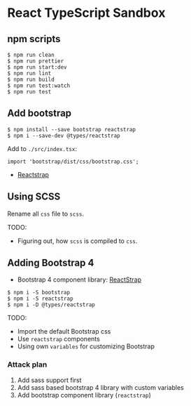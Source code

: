 # React TypeScript Sandbox

## npm scripts

```
$ npm run clean
$ npm run prettier
$ npm run start:dev
$ npm run lint
$ npm run build
$ npm run test:watch
$ npm run test
```

## Add bootstrap

```
$ npm install --save bootstrap reactstrap
$ npm i --save-dev @types/reactstrap
```

Add to `./src/index.tsx`:

```
import 'bootstrap/dist/css/bootstrap.css';
```

- [Reactstrap](https://github.com/reactstrap/reactstrap)

## Using SCSS

Rename all `css` file to `scss`.

TODO:

* Figuring out, how `scss` is compiled to `css`.

## Adding Bootstrap 4

* Bootstrap 4 component library: [ReactStrap](https://reactstrap.github.io/)

```
$ npm i -S bootstrap
$ npm i -S reactstrap
$ npm i -D @types/reactstrap
```

TODO:

* Import the default Bootstrap css
* Use `reactstrap` components
* Using own `variables` for customizing Bootstrap

### Attack plan

1. Add sass support first
2. Add sass based bootstrap 4 library with custom variables
3. Add bootstrap component library (`reactstrap`)
